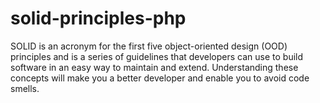 # solid-principles-php
SOLID is an acronym for the first five object-oriented design (OOD) principles and is a series of guidelines that developers can use to build software in an easy way to maintain and extend. Understanding these concepts will make you a better developer and enable you to avoid code smells.
